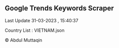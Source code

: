 

## Google Trends Keywords Scraper 
 
Last Update 31-03-2023 , 15:40:37

Country List :
VIETNAM.json



© Abdul Muttaqin 
